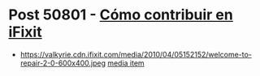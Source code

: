 # Post 50801 - [Cómo contribuir en iFixit](https://www.ifixit.com/News/50801/como-contribuir-en-ifixit)

- https://valkyrie.cdn.ifixit.com/media/2010/04/05152152/welcome-to-repair-2-0-600x400.jpeg [media item](media-28555.md)